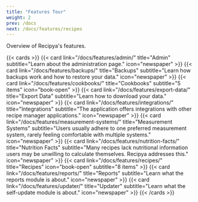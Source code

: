 ```yaml
---
title: "Features Tour"
weight: 2
prev: /docs
next: /docs/features/recipes
---
```


Overview of Recipya's features.

{{< cards >}}
    {{< card link="/docs/features/admin/"
        title="Admin"
        subtitle="Learn about the administration page."
        icon="newspaper" >}}
    {{< card link="/docs/features/backups/"
        title="Backups"
        subtitle="Learn how backups work and how to restore your data."
        icon="newspaper" >}}
    {{< card link="/docs/features/cookbooks/"
        title="Cookbooks"
        subtitle="5 items"
        icon="book-open" >}}
    {{< card link="/docs/features/export-data/"
        title="Export Data"
        subtitle="Learn how to download your data."
        icon="newspaper" >}}
    {{< card link="/docs/features/integrations/"
        title="Integrations"
        subtitle="The application offers integrations with other recipe manager applications."
        icon="newspaper" >}}
    {{< card link="/docs/features/measurement-systems/"
        title="Measurement Systems"
        subtitle="Users usually adhere to one preferred measurement system, rarely feeling comfortable with multiple systems."
        icon="newspaper" >}}
    {{< card link="/docs/features/nutrition-facts/"
        title="Nutrition Facts"
        subtitle="Many recipes lack nutritional information users may be unwilling to calculate themselves. Recipya addresses this."
        icon="newspaper" >}}
    {{< card link="/docs/features/recipes/"
            title="Recipes"
            icon="book-open"
            subtitle="8 items" >}}
    {{< card link="/docs/features/reports/"
        title="Reports"
        subtitle="Learn what the reports module is about."
        icon="newspaper" >}}
    {{< card link="/docs/features/updater/"
        title="Updater"
        subtitle="Learn what the self-update module is about."
        icon="newspaper" >}}
{{< /cards >}}
